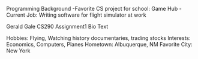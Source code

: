 Programming Background
-Favorite CS project for school: Game Hub
-Current Job: Writing software for flight simulator at work 

Gerald Gale
CS290
Assignment1 Bio Text

Hobbies: Flying, Watching history documentaries, trading stocks 
Interests: Economics, Computers, Planes
Hometown: Albuquerque, NM
Favorite City: New York
